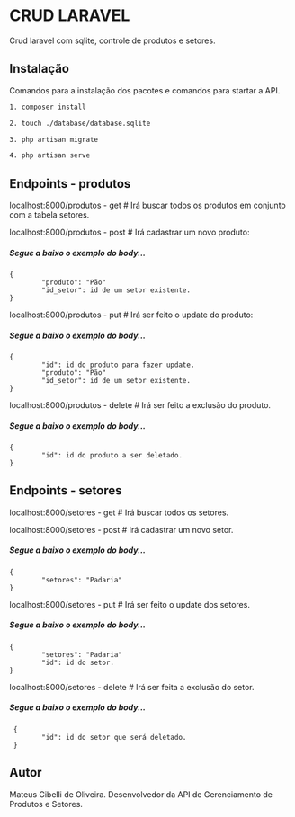 # CRUD LARAVEL

Crud laravel com sqlite, controle de produtos e setores.

## Instalação

Comandos para a instalação dos pacotes e comandos para startar a API.

```bash
1. composer install

2. touch ./database/database.sqlite

3. php artisan migrate

4. php artisan serve
```

## Endpoints - produtos

localhost:8000/produtos - get # Irá buscar todos os produtos em conjunto com a tabela setores.

localhost:8000/produtos - post # Irá cadastrar um novo produto:

##### Segue a baixo o exemplo do body...
```
{
        "produto": "Pão"
        "id_setor": id de um setor existente.
}
```


localhost:8000/produtos - put # Irá ser feito o update do produto:

##### Segue a baixo o exemplo do body...

```
{
        "id": id do produto para fazer update.
        "produto": "Pão"
        "id_setor": id de um setor existente.
}
```


localhost:8000/produtos - delete # Irá ser feito a exclusão do produto.

##### Segue a baixo o exemplo do body...

```
{
        "id": id do produto a ser deletado.
}

```

## Endpoints - setores


localhost:8000/setores - get # Irá buscar todos os setores.

localhost:8000/setores - post # Irá cadastrar um novo setor.

##### Segue a baixo o exemplo do body...
```
{
        "setores": "Padaria"
}
```

localhost:8000/setores - put # Irá ser feito o update dos setores.

##### Segue a baixo o exemplo do body...
```
{
        "setores": "Padaria"
        "id": id do setor.
}
```

 localhost:8000/setores - delete # Irá ser feita a exclusão do setor.

##### Segue a baixo o exemplo do body...
```
 {
        "id": id do setor que será deletado.
 }
```


## Autor

Mateus Cibelli de Oliveira. Desenvolvedor da API de Gerenciamento de Produtos e Setores.
